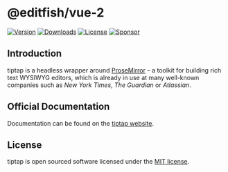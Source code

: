 # @editfish/vue-2
[![Version](https://img.shields.io/npm/v/@editfish/vue-2.svg?label=version)](https://www.npmjs.com/package/@editfish/vue-2)
[![Downloads](https://img.shields.io/npm/dm/@editfish/vue-2.svg)](https://npmcharts.com/compare/tiptap?minimal=true)
[![License](https://img.shields.io/npm/l/@editfish/vue-2.svg)](https://www.npmjs.com/package/@editfish/vue-2)
[![Sponsor](https://img.shields.io/static/v1?label=Sponsor&message=%E2%9D%A4&logo=GitHub)](https://github.com/sponsors/ueberdosis)

## Introduction
tiptap is a headless wrapper around [ProseMirror](https://ProseMirror.net) – a toolkit for building rich text WYSIWYG editors, which is already in use at many well-known companies such as *New York Times*, *The Guardian* or *Atlassian*.

## Official Documentation
Documentation can be found on the [tiptap website](https://tiptap.dev).

## License
tiptap is open sourced software licensed under the [MIT license](https://github.com/ueberdosis/tiptap/blob/main/LICENSE.md).
